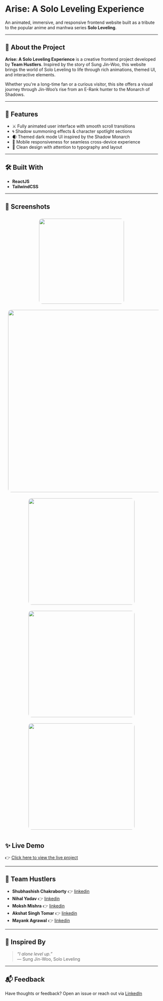 # Arise: A Solo Leveling Experience

An animated, immersive, and responsive frontend website built as a tribute to the popular anime and manhwa series **Solo Leveling**.

---

## 🌟 About the Project

**Arise: A Solo Leveling Experience** is a creative frontend project developed by **Team Hustlers**. Inspired by the story of Sung Jin-Woo, this website brings the world of Solo Leveling to life through rich animations, themed UI, and interactive elements.

Whether you're a long-time fan or a curious visitor, this site offers a visual journey through Jin-Woo’s rise from an E-Rank hunter to the Monarch of Shadows.

---

## 🚀 Features

- ⚔️ Fully animated user interface with smooth scroll transitions
- 🌀 Shadow summoning effects & character spotlight sections
- 🌒 Themed dark mode UI inspired by the Shadow Monarch
- 📱 Mobile responsiveness for seamless cross-device experience
- 🎨 Clean design with attention to typography and layout

---

## 🛠️ Built With

- **ReactJS**
- **TailwindCSS**

---

## 📸 Screenshots


<div align="center"> 
  <img src="https://github.com/user-attachments/assets/6dde20b9-4598-40c4-b589-3de65e12c58f" width="280" style="border-radius: 10px; margin: 10px;" />
  <img src="https://github.com/user-attachments/assets/a49d1669-1fcf-463f-b688-c59ad5230db4" width="600" style="border-radius: 10px; margin: 10px;" />
  <img src="https://github.com/user-attachments/assets/74ccb120-5cc1-4f34-99e4-0b0e7b34f838" width="350" style="border-radius: 10px; margin: 10px;" />
  <img src="https://github.com/user-attachments/assets/33583e84-ecfe-4e26-8a76-9a50f80d0897" width="350" style="border-radius: 10px; margin: 10px;" />
  <img src="https://github.com/user-attachments/assets/00edd416-8326-4004-a042-23c33f005030" width="350" style="border-radius: 10px; margin: 10px;" /> 
</div>


## ✨ Live Demo

👉 [Click here to view the live project](https://sololeveling-hustlers.vercel.app)  

---

## 👥 Team Hustlers

- **Shubhashish Chakraborty** 👉 [linkedin](https://www.linkedin.com/in/Shubhashish-Chakraborty)
- **Nihal Yadav** 👉 [linkedin](https://www.linkedin.com/in/nihal-yadav2/)
- **Moksh Mishra** 👉 [linkedin](https://www.linkedin.com/in/moksh-mishra-956868289)
- **Akshat Singh Tomar** 👉 [linkedin](https://www.linkedin.com/in/akshat-singh-tomar-4307772a0)
- **Mayank Agrawal** 👉 [linkedin](https://www.linkedin.com/in/mayank-agrawal155)

---

## 🖤 Inspired By

> *“I alone level up.”*  
> — Sung Jin-Woo, Solo Leveling

---

## 📬 Feedback

Have thoughts or feedback? Open an issue or reach out via [LinkedIn](https://www.linkedin.com/in/nihal-yadav2)
